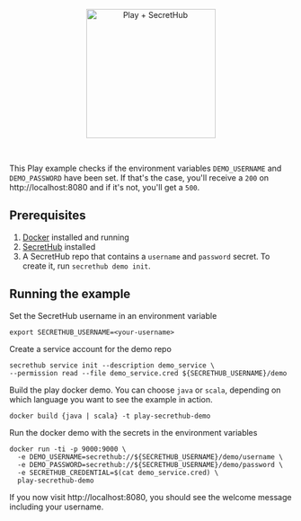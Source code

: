 <p align="center">
  <img src="https://secrethub.io/img/integrations/play-framework/github-banner.png" alt="Play + SecretHub" height="230">
</p>
<br/>

This Play example checks if the environment variables `DEMO_USERNAME` and `DEMO_PASSWORD` have been set. If that's the case, you'll receive a `200` on http://localhost:8080 and if it's not, you'll get a `500`.

## Prerequisites
1. [Docker](https://docs.docker.com/install/) installed and running
1. [SecretHub](https://secrethub.io/docs/start/getting-started/#install) installed
1. A SecretHub repo that contains a `username` and `password` secret. To create it, run `secrethub demo init`.

## Running the example

Set the SecretHub username in an environment variable
```
export SECRETHUB_USERNAME=<your-username>
```

Create a service account for the demo repo
```
secrethub service init --description demo_service \
--permission read --file demo_service.cred ${SECRETHUB_USERNAME}/demo
```

Build the play docker demo. You can choose `java` or `scala`, depending on which language you want to see the example in action.
```
docker build {java | scala} -t play-secrethub-demo
```

Run the docker demo with the secrets in the environment variables
```
docker run -ti -p 9000:9000 \
  -e DEMO_USERNAME=secrethub://${SECRETHUB_USERNAME}/demo/username \
  -e DEMO_PASSWORD=secrethub://${SECRETHUB_USERNAME}/demo/password \
  -e SECRETHUB_CREDENTIAL=$(cat demo_service.cred) \
  play-secrethub-demo
```

If you now visit http://localhost:8080, you should see the welcome message including your username.

